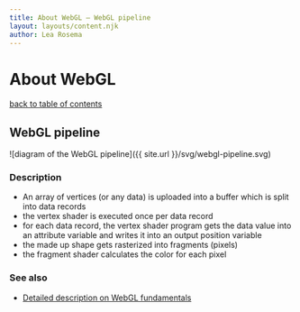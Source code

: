 ```yaml
---
title: About WebGL – WebGL pipeline
layout: layouts/content.njk
author: Lea Rosema
---
```


# About WebGL

[back to table of contents](../)

## WebGL pipeline

![diagram of the WebGL pipeline]({{ site.url }}/svg/webgl-pipeline.svg)

### Description

- An array of vertices (or any data) is uploaded into a buffer which is split into data records
- the vertex shader is executed once per data record
- for each data record, the vertex shader program gets the data value into an attribute variable and writes it into an output position variable
- the made up shape gets rasterized into fragments (pixels)
- the fragment shader calculates the color for each pixel

### See also

- [Detailed description on WebGL fundamentals](https://webglfundamentals.org/webgl/lessons/webgl-how-it-works.html)
